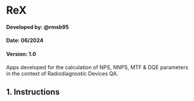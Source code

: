 # ReX
#### Developed by: @rmsb95
#### Date: 06/2024
#### Version: 1.0
Apps developed for the calculation of NPS, NNPS, MTF & DQE parameters in the context of Radiodiagnostic Devices QA.

## 1. Instructions
